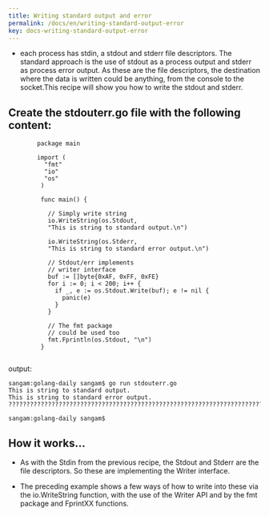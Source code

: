 ```yaml
---
title: Writing standard output and error
permalink: /docs/en/writing-standard-output-error
key: docs-writing-standard-output-error
---
```


- each process has stdin, a stdout and stderr file descriptors.
The standard approach is the use of stdout as a process output and stderr as process error output. 
As these are the file descriptors, the destination where the data is written could be anything,
from the console to the socket.This recipe will show you how to write the stdout and stderr.

## Create the stdouterr.go file with the following content:
```
        package main

        import (
          "fmt"
          "io"
          "os"
         )

         func main() {

           // Simply write string
           io.WriteString(os.Stdout,
           "This is string to standard output.\n")

           io.WriteString(os.Stderr,
           "This is string to standard error output.\n")

           // Stdout/err implements
           // writer interface
           buf := []byte{0xAF, 0xFF, 0xFE}
           for i := 0; i < 200; i++ {
             if _, e := os.Stdout.Write(buf); e != nil {
               panic(e)
             }
           }

           // The fmt package
           // could be used too
           fmt.Fprintln(os.Stdout, "\n")
         }


```
output:

```
sangam:golang-daily sangam$ go run stdouterr.go
This is string to standard output.
This is string to standard error output.
???????????????????????????????????????????????????????????????????????????????????????????????????????????????????????????????????????????????????????????????????????????????????????????????????????????????????????????????????????????????????????????????????????????????????????????????????????????????????????????????????????????????????????????????????????????????????????????????????????????????????????????????????????????????????????????????????????????????????????????????????????????????????????????????????????????????????????????????????????????????????

sangam:golang-daily sangam$ 

```

## How it works...

- As with the Stdin from the previous recipe, the Stdout and Stderr are the file descriptors. So these are implementing the Writer interface.

- The preceding example shows a few ways of how to write into these via the io.WriteString function, with the use of the Writer API and by the fmt package and FprintXX functions.
